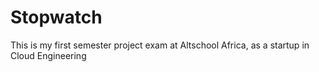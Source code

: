 # Stopwatch
This is my first semester project exam at Altschool Africa, as a startup in Cloud Engineering
